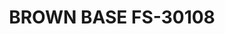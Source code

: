 ---
layout: product
title: "BROWN BASE FS-30108"
price: "300" 
desc: "Akrilna boja 17mL - Metalik"
img_path: "/assets/img/AMMOF508.webp"
brand: "AMMO"
available: false
special_offer: false
new: false
soon: false
cat: "020000"
subcat: "020100"
subsubcat: "020101"
sifra: "AMMOF508"
popular: false
spec: false
---